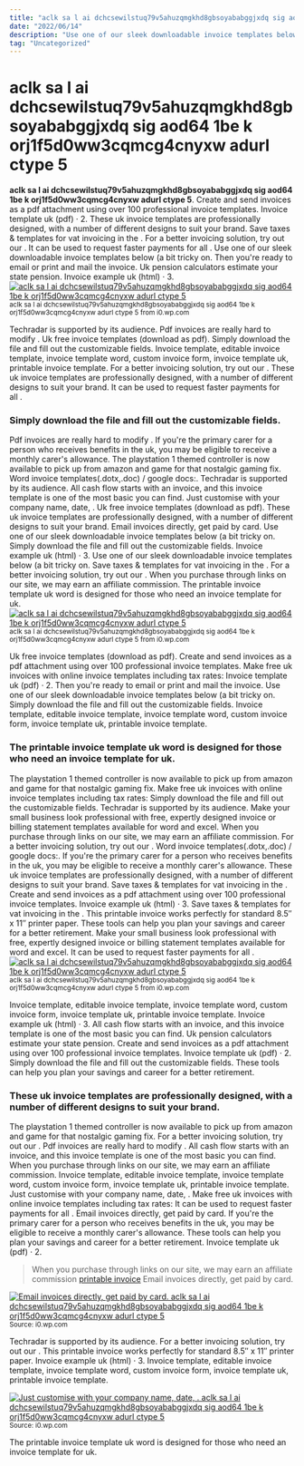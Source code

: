 ```yaml
---
title: "aclk sa l ai dchcsewilstuq79v5ahuzqmgkhd8gbsoyababggjxdq sig aod64 1be k orj1f5d0ww3cqmcg4cnyxw adurl ctype 5"
date: "2022/06/14"
description: "Use one of our sleek downloadable invoice templates below (a bit tricky on."
tag: "Uncategorized"
---
```


# aclk sa l ai dchcsewilstuq79v5ahuzqmgkhd8gbsoyababggjxdq sig aod64 1be k orj1f5d0ww3cqmcg4cnyxw adurl ctype 5
**aclk sa l ai dchcsewilstuq79v5ahuzqmgkhd8gbsoyababggjxdq sig aod64 1be k orj1f5d0ww3cqmcg4cnyxw adurl ctype 5**. Create and send invoices as a pdf attachment using over 100 professional invoice templates. Invoice template uk (pdf) · 2. These uk invoice templates are professionally designed, with a number of different designs to suit your brand. Save taxes &amp; templates for vat invoicing in the . For a better invoicing solution, try out our .
It can be used to request faster payments for all . Use one of our sleek downloadable invoice templates below (a bit tricky on. Then you&#039;re ready to email or print and mail the invoice. Uk pension calculators estimate your state pension. Invoice example uk (html) · 3.
[![aclk sa l ai dchcsewilstuq79v5ahuzqmgkhd8gbsoyababggjxdq sig aod64 1be k orj1f5d0ww3cqmcg4cnyxw adurl ctype 5](https://i0.wp.com/6830041 "aclk sa l ai dchcsewilstuq79v5ahuzqmgkhd8gbsoyababggjxdq sig aod64 1be k orj1f5d0ww3cqmcg4cnyxw adurl ctype 5")](https://i0.wp.com/6830041)
<small>aclk sa l ai dchcsewilstuq79v5ahuzqmgkhd8gbsoyababggjxdq sig aod64 1be k orj1f5d0ww3cqmcg4cnyxw adurl ctype 5 from i0.wp.com</small>

Techradar is supported by its audience. Pdf invoices are really hard to modify . Uk free invoice templates (download as pdf). Simply download the file and fill out the customizable fields. Invoice template, editable invoice template, invoice template word, custom invoice form, invoice template uk, printable invoice template. For a better invoicing solution, try out our . These uk invoice templates are professionally designed, with a number of different designs to suit your brand. It can be used to request faster payments for all .

### Simply download the file and fill out the customizable fields.
Pdf invoices are really hard to modify . If you&#039;re the primary carer for a person who receives benefits in the uk, you may be eligible to receive a monthly carer&#039;s allowance. The playstation 1 themed controller is now available to pick up from amazon and game for that nostalgic gaming fix. Word invoice templates(.dotx,.doc) / google docs:. Techradar is supported by its audience. All cash flow starts with an invoice, and this invoice template is one of the most basic you can find. Just customise with your company name, date, . Uk free invoice templates (download as pdf). These uk invoice templates are professionally designed, with a number of different designs to suit your brand. Email invoices directly, get paid by card. Use one of our sleek downloadable invoice templates below (a bit tricky on. Simply download the file and fill out the customizable fields. Invoice example uk (html) · 3.
Use one of our sleek downloadable invoice templates below (a bit tricky on. Save taxes &amp; templates for vat invoicing in the . For a better invoicing solution, try out our . When you purchase through links on our site, we may earn an affiliate commission. The printable invoice template uk word is designed for those who need an invoice template for uk.
[![aclk sa l ai dchcsewilstuq79v5ahuzqmgkhd8gbsoyababggjxdq sig aod64 1be k orj1f5d0ww3cqmcg4cnyxw adurl ctype 5](https://i0.wp.com/6830041 "aclk sa l ai dchcsewilstuq79v5ahuzqmgkhd8gbsoyababggjxdq sig aod64 1be k orj1f5d0ww3cqmcg4cnyxw adurl ctype 5")](https://i0.wp.com/6830041)
<small>aclk sa l ai dchcsewilstuq79v5ahuzqmgkhd8gbsoyababggjxdq sig aod64 1be k orj1f5d0ww3cqmcg4cnyxw adurl ctype 5 from i0.wp.com</small>

Uk free invoice templates (download as pdf). Create and send invoices as a pdf attachment using over 100 professional invoice templates. Make free uk invoices with online invoice templates including tax rates: Invoice template uk (pdf) · 2. Then you&#039;re ready to email or print and mail the invoice. Use one of our sleek downloadable invoice templates below (a bit tricky on. Simply download the file and fill out the customizable fields. Invoice template, editable invoice template, invoice template word, custom invoice form, invoice template uk, printable invoice template.

### The printable invoice template uk word is designed for those who need an invoice template for uk.
The playstation 1 themed controller is now available to pick up from amazon and game for that nostalgic gaming fix. Make free uk invoices with online invoice templates including tax rates: Simply download the file and fill out the customizable fields. Techradar is supported by its audience. Make your small business look professional with free, expertly designed invoice or billing statement templates available for word and excel. When you purchase through links on our site, we may earn an affiliate commission. For a better invoicing solution, try out our . Word invoice templates(.dotx,.doc) / google docs:. If you&#039;re the primary carer for a person who receives benefits in the uk, you may be eligible to receive a monthly carer&#039;s allowance. These uk invoice templates are professionally designed, with a number of different designs to suit your brand. Save taxes &amp; templates for vat invoicing in the . Create and send invoices as a pdf attachment using over 100 professional invoice templates. Invoice example uk (html) · 3.
Save taxes &amp; templates for vat invoicing in the . This printable invoice works perfectly for standard 8.5″ x 11″ printer paper. These tools can help you plan your savings and career for a better retirement. Make your small business look professional with free, expertly designed invoice or billing statement templates available for word and excel. It can be used to request faster payments for all .
[![aclk sa l ai dchcsewilstuq79v5ahuzqmgkhd8gbsoyababggjxdq sig aod64 1be k orj1f5d0ww3cqmcg4cnyxw adurl ctype 5](https://i0.wp.com/6830041 "aclk sa l ai dchcsewilstuq79v5ahuzqmgkhd8gbsoyababggjxdq sig aod64 1be k orj1f5d0ww3cqmcg4cnyxw adurl ctype 5")](https://i0.wp.com/6830041)
<small>aclk sa l ai dchcsewilstuq79v5ahuzqmgkhd8gbsoyababggjxdq sig aod64 1be k orj1f5d0ww3cqmcg4cnyxw adurl ctype 5 from i0.wp.com</small>

Invoice template, editable invoice template, invoice template word, custom invoice form, invoice template uk, printable invoice template. Invoice example uk (html) · 3. All cash flow starts with an invoice, and this invoice template is one of the most basic you can find. Uk pension calculators estimate your state pension. Create and send invoices as a pdf attachment using over 100 professional invoice templates. Invoice template uk (pdf) · 2. Simply download the file and fill out the customizable fields. These tools can help you plan your savings and career for a better retirement.

### These uk invoice templates are professionally designed, with a number of different designs to suit your brand.
The playstation 1 themed controller is now available to pick up from amazon and game for that nostalgic gaming fix. For a better invoicing solution, try out our . Pdf invoices are really hard to modify . All cash flow starts with an invoice, and this invoice template is one of the most basic you can find. When you purchase through links on our site, we may earn an affiliate commission. Invoice template, editable invoice template, invoice template word, custom invoice form, invoice template uk, printable invoice template. Just customise with your company name, date, . Make free uk invoices with online invoice templates including tax rates: It can be used to request faster payments for all . Email invoices directly, get paid by card. If you&#039;re the primary carer for a person who receives benefits in the uk, you may be eligible to receive a monthly carer&#039;s allowance. These tools can help you plan your savings and career for a better retirement. Invoice template uk (pdf) · 2.

> When you purchase through links on our site, we may earn an affiliate commission [printable invoice](https://youngharryn.blogspot.com/2022/08/printable-invoice-template-free.html) Email invoices directly, get paid by card.

[![Email invoices directly, get paid by card. aclk sa l ai dchcsewilstuq79v5ahuzqmgkhd8gbsoyababggjxdq sig aod64 1be k orj1f5d0ww3cqmcg4cnyxw adurl ctype 5](9015729942998647469 "aclk sa l ai dchcsewilstuq79v5ahuzqmgkhd8gbsoyababggjxdq sig aod64 1be k orj1f5d0ww3cqmcg4cnyxw adurl ctype 5")](https://i0.wp.com/6830041)
<small>Source: i0.wp.com</small>

Techradar is supported by its audience. For a better invoicing solution, try out our . This printable invoice works perfectly for standard 8.5″ x 11″ printer paper. Invoice example uk (html) · 3. Invoice template, editable invoice template, invoice template word, custom invoice form, invoice template uk, printable invoice template.

[![Just customise with your company name, date, . aclk sa l ai dchcsewilstuq79v5ahuzqmgkhd8gbsoyababggjxdq sig aod64 1be k orj1f5d0ww3cqmcg4cnyxw adurl ctype 5](9015729942998647469 "aclk sa l ai dchcsewilstuq79v5ahuzqmgkhd8gbsoyababggjxdq sig aod64 1be k orj1f5d0ww3cqmcg4cnyxw adurl ctype 5")](https://i0.wp.com/6830041)
<small>Source: i0.wp.com</small>

The printable invoice template uk word is designed for those who need an invoice template for uk.
